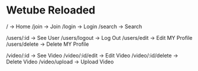 # Wetube Reloaded

/ -> Home
/join -> Join
/login -> Login
/search -> Search

/users/:id -> See User
/users/logout -> Log Out
/users/edit -> Edit MY Profile
/users/delete -> Delete MY Profile

/video/:id -> See Video
/video/:id/edit -> Edit Video
/video/:id/delete -> Delete Video
/video/upload -> Upload Video
